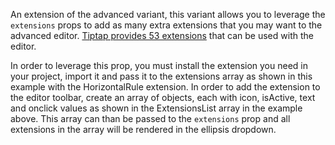 An extension of the advanced variant, this variant allows you to leverage the `extensions` props to add as many extra extensions that you may want to the advanced editor. [Tiptap provides 53 extensions](https://tiptap.dev/extensions) that can be used with the editor. 

In order to leverage this prop, you must install the extension you need in your project, import it and pass it to the extensions array as shown in this example with the HorizontalRule extension. In order to add the extension to the editor toolbar, create an array of objects, each with icon, isActive, text and onclick values as shown in the ExtensionsList array in the example above. This array can than be passed to the `extensions` prop and all extensions in the array will be rendered in the ellipsis dropdown. 